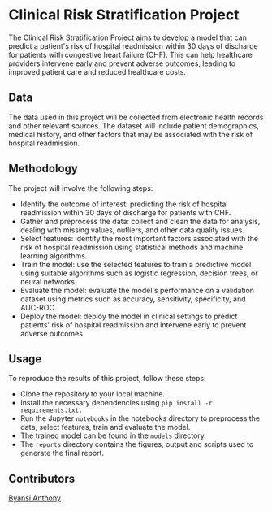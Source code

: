 # Clinical Risk Stratification Project
The Clinical Risk Stratification Project aims to develop a model that can predict a patient's risk of hospital readmission within 30 days of discharge for patients with congestive heart failure (CHF). This can help healthcare providers intervene early and prevent adverse outcomes, leading to improved patient care and reduced healthcare costs.

## Data
The data used in this project will be collected from electronic health records and other relevant sources. The dataset will include patient demographics, medical history, and other factors that may be associated with the risk of hospital readmission.

## Methodology
The project will involve the following steps:

- Identify the outcome of interest: predicting the risk of hospital readmission within 30 days of discharge for patients with CHF.
- Gather and preprocess the data: collect and clean the data for analysis, dealing with missing values, outliers, and other data quality issues.
- Select features: identify the most important factors associated with the risk of hospital readmission using statistical methods and machine learning algorithms.
- Train the model: use the selected features to train a predictive model using suitable algorithms such as logistic regression, decision trees, or neural networks.
- Evaluate the model: evaluate the model's performance on a validation dataset using metrics such as accuracy, sensitivity, specificity, and AUC-ROC.
- Deploy the model: deploy the model in clinical settings to predict patients' risk of hospital readmission and intervene early to prevent adverse outcomes.
## Usage
To reproduce the results of this project, follow these steps:

- Clone the repository to your local machine.
- Install the necessary dependencies using `pip install -r requirements.txt.`
- Run the Jupyter `notebooks` in the notebooks directory to preprocess the data, select features, train and evaluate the model.
- The trained model can be found in the `models` directory.
- The `reports` directory contains the figures, output and scripts used to generate the final report.

## Contributors
[Byansi Anthony](https://github.com/AnthonyByansi)

